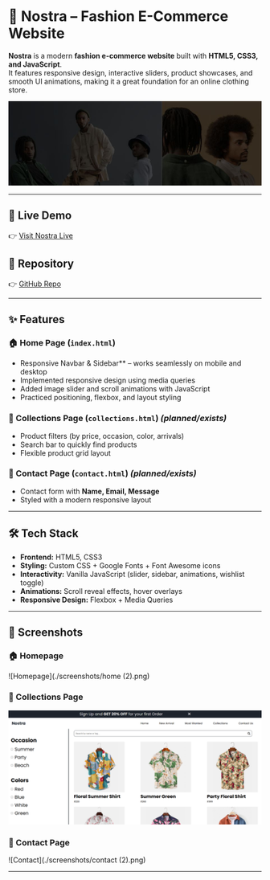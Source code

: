 # 👗 Nostra – Fashion E-Commerce Website

**Nostra** is a modern **fashion e-commerce website** built with **HTML5, CSS3, and JavaScript**.  
It features responsive design, interactive sliders, product showcases, and smooth UI animations, making it a great foundation for an online clothing store.  

![Nostra Banner](./images/others/slider-one.jpg)   

---

## 🔗 Live Demo  
👉 [Visit Nostra Live](<your-live-link>)  

## 📂 Repository  
👉 [GitHub Repo](https://github.com/Srinithish-dev-lab/Nostra-E-commerce)  

---

## ✨ Features

### 🏠 Home Page (`index.html`)
- Responsive Navbar & Sidebar** – works seamlessly on mobile and desktop  
- Implemented responsive design using media queries
- Added image slider and scroll animations with JavaScript
- Practiced positioning, flexbox, and layout styling

### 📂 Collections Page (`collections.html`) *(planned/exists)*
- Product filters (by price, occasion, color, arrivals)  
- Search bar to quickly find products  
- Flexible product grid layout  

### 📩 Contact Page (`contact.html`) *(planned/exists)*
- Contact form with **Name, Email, Message**  
- Styled with a modern responsive layout  

---

## 🛠️ Tech Stack

- **Frontend:** HTML5, CSS3  
- **Styling:** Custom CSS + Google Fonts + Font Awesome icons  
- **Interactivity:** Vanilla JavaScript (slider, sidebar, animations, wishlist toggle)  
- **Animations:** Scroll reveal effects, hover overlays  
- **Responsive Design:** Flexbox + Media Queries  

---

## 📸 Screenshots

### 🏠 Homepage
![Homepage](./screenshots/home (2).png)

### 🛒 Collections Page
![Collections](./screenshots/collections.png)

### 📩 Contact Page
![Contact](./screenshots/contact (2).png)


---


